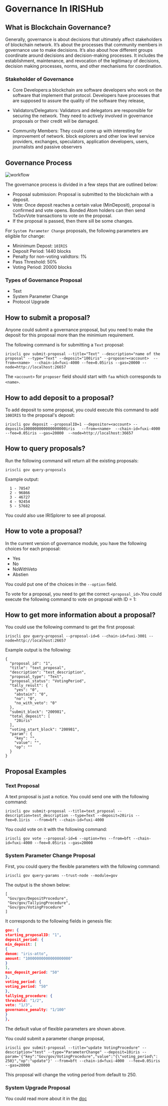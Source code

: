 # Governance In IRISHub

## What is Blockchain Governance?

Generally, governance is about decisions that ultimately affect stakeholders of blockchain network. It’s about the processes 
that community members in governance use to make decisions. 
It’s also about how different groups coordinate around decisions and decision-making processes. 
It includes the establishment, maintenance, and revocation of the legitimacy of decisions, decision making processes, norms,
and other mechanisms for coordination.

### Stakeholder of Governance

* Core Developers:a blockchain are software developers who work on the software that implement that protocol. 
Developers have processes that are supposed to assure the quality of the software they release, 

* Validators/Delegators: Validators and delegators are responsible for securing the network. They need to actively involved in governance
proposals or their credit will be damaged. 

* Community Members: They could come up with interesting for improvement of network. block explorers and other low level service providers, exchanges, speculators, application developers, users, journalists and passive observers



## Governance Process
![workflow](../pics/flow.jpg)

The governance process is divided in a few steps that are outlined below:

* Proposal submission: Proposal is submitted to the blockchain with a deposit.
* Vote: Once deposit reaches a certain value (MinDeposit), proposal is confirmed and vote opens. Bonded Atom holders can then send TxGovVote transactions to vote on the proposal.
* If the proposal is passed, then there sill be some changes. 


For `System Parameter Change` proposals, the following parameters are eligible for change:

* Mininimum Depost: `10IRIS`
* Deposit Period: 1440 blocks
* Penalty for non-voting validtors: 1%
* Pass Threshold: 50%
* Voting Period: 20000 blocks


### Types of Governance Proposal

* Text
* System Parameter Change
* Protocol Upgrade 


## How to submit a proposal?

Anyone could submit a governance proposal, but you need to make the deposit for this proposal more than the minimium requirement.

The following command is for submitting a `Text` proposal:

```
iriscli gov submit-proposal --title="Text" --description="name of the proposal" --type="Text" --deposit="100iris" --proposer=<account>  --from=<name>  --chain-id=fuxi-4000 --fee=0.05iris --gas=20000 --node=http://localhost:26657
```

The `<account>` for `proposer` field should start with `faa` which corresponds to `<name>`.


## How to add deposit to a proposal?

To add deposit to some proposal, you could execute this command to add `100IRIS` to the proposal's deposit:

```
iriscli gov deposit --proposalID=1 --depositor=<account> --deposit=1000000000000000000iris   --from=<name>  --chain-id=fuxi-4000  --fee=0.05iris --gas=20000  --node=http://localhost:36657 
```
## How to query proposals?

Run the following command will return all the existing proposals:
```$xslt
iriscli gov query-proposals
```
Example output:
```$xslt
  1 - 78547
  2 - 96866
  3 - 46727
  4 - 92454
  5 - 57682
```

You could also use IRISplorer to see all proposal. 

## How to vote a proposal?

In the current version of governance module, you have the following choices for each proposal:
* Yes
* No
* NoWithVeto
* Abstien

You could put one of the choices in the `--option` field. 

To vote for a proposal, you need to get the correct `<proposal_id>`.You could execute the following command to vote on proposal with ID = 1:


## How to get more information about a proposal?

You could use the following command to get the first proposal:  
```
iriscli gov query-proposal --proposal-id=6 --chain-id=fuxi-3001 --node=http://localhost:26657
```

Example output is the following:
```$xslt
{
  "proposal_id": "1",
  "title": "text_proposal",
  "description": "test_description",
  "proposal_type": "Text",
  "proposal_status": "VotingPeriod",
  "tally_result": {
    "yes": "0",
    "abstain": "0",
    "no": "0",
    "no_with_veto": "0"
  },
  "submit_block": "200981",
  "total_deposit": [
    "20iris"
  ],
  "voting_start_block": "200981",
  "param": {
    "key": "",
    "value": "",
    "op": ""
  }
}
```
## Proposal Examples

### Text Proposal

A text proposal is just a notice. You could send one with the following command:
```$xslt
iriscli gov submit-proposal --title=text_proposal --description=test_description --type=Text --deposit=20iris --fee=0.1iris  --from=bft --chain-id=fuxi-4000 
```
You could vote on it with the following command:
```$xslt
iriscli gov vote --proposal-id=6 --option=Yes --from=bft --chain-id=fuxi-4000 --fee=0.05iris --gas=20000 
```


### System Parameter Change Proposal

First, you could query the flexible parameters with the following command:
```
iriscli gov query-params --trust-node --module=gov 

```

The output is the shown below:
```$xslt
[
 "Gov/gov/DepositProcedure",
 "Gov/gov/TallyingProcedure",
 "Gov/gov/VotingProcedure"
]
```
It corresponds to the following fields in genesis file:

```json
gov: {
starting_proposalID: "1",
deposit_period: {
min_deposit: [
{
denom: "iris-atto",
amount: "10000000000000000000"
}
],
max_deposit_period: "50"
},
voting_period: {
voting_period: "50"
},
tallying_procedure: {
threshold: "1/2",
veto: "1/3",
governance_penalty: "1/100"
}
},
```


The default value of flexible parameters are shown above.

You could submit a parameter change proposal,
```$xslt
iriscli gov submit-proposal --title="update VotingProcedure" --description="test" --type="ParameterChange" --deposit=10iris --param='{"key":"Gov/gov/VotingProcedure","value":"{\"voting_period\": 250}","op":"update"}' --from=bft --chain-id=fuxi-4000  --fee=0.05iris --gas=20000
```
This proposal will change the voting period from default to 250.

### System Upgrade Proposal

You could read more about it in the [doc](../modules/upgrade/README.md)